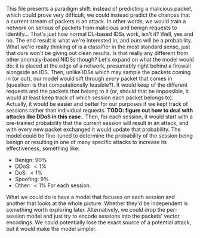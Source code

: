 This file presents a paradigm shift: instead of predicting a malicious packet, which could prove very difficult, we could instead predict the chances that a current stream of packets is an attack.
In other words, we would train a network on serious of packets from malicious and benign requests to identify...
That's just how normal DL-based IDSs work, isn't it?
Well, yes and no. The end result is what we're interested in, and ours will be a probability. What we're really thinking of is a classifier in the most standard sense, just that ours won't be giving out clean results.
Is that really any different from other anomaly-based NIDSs though?
Let's expand on what the model would do: it is placed at the edge of a network, presumably right behind a firewall alongside an IDS.
Then, unlike IDSs which may sample the packets coming in (or out), our model would sift through *every* packet that comes in (question: is that computationally feasible?).
It would keep of the different requests and the packets that belong to it (or, should that be impossible, it would at least keep track of which session each packet belongs to). Actually, it would be easier and better for our purposes if we kept track of sessions rather than individual requests. **TODO: figure out how to deal with attacks like DDoS in this case**..
Then, for each session, it would start with a pre-trained probability that the current session will result in an attack, and with every new packet exchanged it would update that probability.
The model could be fine-tuned to determine the probability of the session being benign or resulting in one of many specific attacks to increase its effectiveness, something like:
- Benign: $90\%$
- DDoS: $\lt 1\%$
- DoS: $\lt 1\%$
- Spoofing: $9\%$
- Other: $\lt 1\%$
For each session.

What we could do is have a model that focuses on each session and another that looks at the whole picture. Whether they'd be independent is something worth exploring later. Alternatively, we could drop the per-session model and just try to encode sessions into the packets' vector encodings. We could potentially lose the exact source of a potential attack, but it would make the model simpler.
